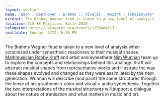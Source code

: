 ```yaml
---
layout: section
name: "Bach : Beethoven : Brahms :: Vivaldi : Mozart : Tchaikovsky"
excerpt: The Brahms Wagner feud is taken to a new level of analysis
location: 215 SE Morrison, Suite 2020
calagator: http://calagator.org/events/1250464913
smalldate: Sunday, 9/22, 6:30 PM
---	
```

The Brahms Wagner feud is taken to a new level of analysis when scrutinized under synesthesic responses to their musical shapes. [Mathmusician Robby Kraft](http://blog.research-club.org/?p=148512961) and artist and synesthete [Ním Wunnan](http://wunnan.com) team up to explore the concepts and relationships behind this analogy. Kraft will abstract musical shapes from representative works and illustrate the way these shapes evolved and changed as they were assimilated by the next generation. Wunnan will describe (and paint) the same structures through the lense of his grapheme > color and visual > audio synesthesia. Together the two  interpretations of the musical structures will support a dialogue about the nature of tranlsation and what matters in music and art.

